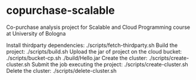 # copurchase-scalable
Co-purchase analysis project for Scalable and Cloud Programming course at University of Bologna

Install thirdparty dependencies: ./scripts/fetch-thirdparty.sh
Build the project: ./scripts/build.sh
Upload the jar of project on the cloud bucket: ./scripts/bucket-cp.sh ./build/Hello.jar
Create the cluster: ./scripts/create-cluster.sh
Submit the job executing the project: ./scripts/create-cluster.sh
Delete the cluster: ./scripts/delete-cluster.sh

